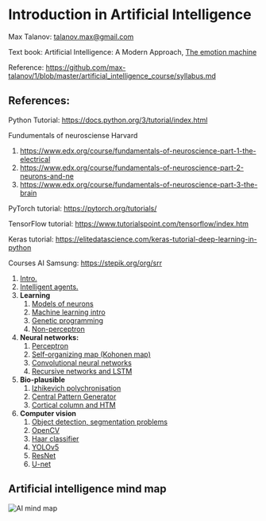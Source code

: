 # Introduction in Artificial Intelligence

Max Talanov: talanov.max@gmail.com

Text book: Artificial Intelligence: A Modern Approach, [The emotion machine](https://en.wikipedia.org/wiki/The_Emotion_Machine)

Reference: https://github.com/max-talanov/1/blob/master/artificial_intelligence_course/syllabus.md

## References:

Python Tutorial: https://docs.python.org/3/tutorial/index.html

Fundumentals of neurosciense Harvard 
1. https://www.edx.org/course/fundamentals-of-neuroscience-part-1-the-electrical
2. https://www.edx.org/course/fundamentals-of-neuroscience-part-2-neurons-and-ne
3. https://www.edx.org/course/fundamentals-of-neuroscience-part-3-the-brain

PyTorch tutorial: https://pytorch.org/tutorials/

TensorFlow tutorial: https://www.tutorialspoint.com/tensorflow/index.htm

Keras tutorial: https://elitedatascience.com/keras-tutorial-deep-learning-in-python

Courses AI Samsung: https://stepik.org/org/srr

1. [Intro.](intro.md)
1. [Intelligent agents.](agents.md)
1. **Learning**
   1. [Models of neurons](nn_intro.md)
   1. [Machine learning intro](ml_intro.md)
   1. [Genetic programming](ga.md)
   1. [Non-perceptron](non_perceptron.md)
1. **Neural networks:** 
   1. [Perceptron](https://en.wikipedia.org/wiki/Perceptron)
   1. [Self-organizing map (Kohonen map)](https://en.wikipedia.org/wiki/Self-organizing_map)
   1. [Convolutional neural networks](https://en.wikipedia.org/wiki/Convolutional_neural_network)
   1. [Recursive networks and LSTM](https://en.wikipedia.org/wiki/Long_short-term_memory)
1. **Bio-plausible**
   1. [Izhikevich polychronisation](https://izhikevich.org/publications/spnet.htm)
   1. [Central Pattern Generator](https://en.wikipedia.org/wiki/Central_pattern_generator)
   1. [Cortical column and HTM](https://numenta.org/hierarchical-temporal-memory/)
1. **Computer vision**
   1. [Object detection, segmentation problems](object_detection.md)
   1. [OpenCV](openCV.md)
   1. [Haar classifier](https://docs.opencv.org/3.4/db/d28/tutorial_cascade_classifier.html)
   1. [YOLOv5](yolo.md)
   1. [ResNet](resNet.md)
   1. [U-net](u-net.md)


## Artificial intelligence mind map

![AI mind map](https://upload.wikimedia.org/wikipedia/commons/thumb/d/de/Complex_systems_organizational_map.jpg/1024px-Complex_systems_organizational_map.jpg)
